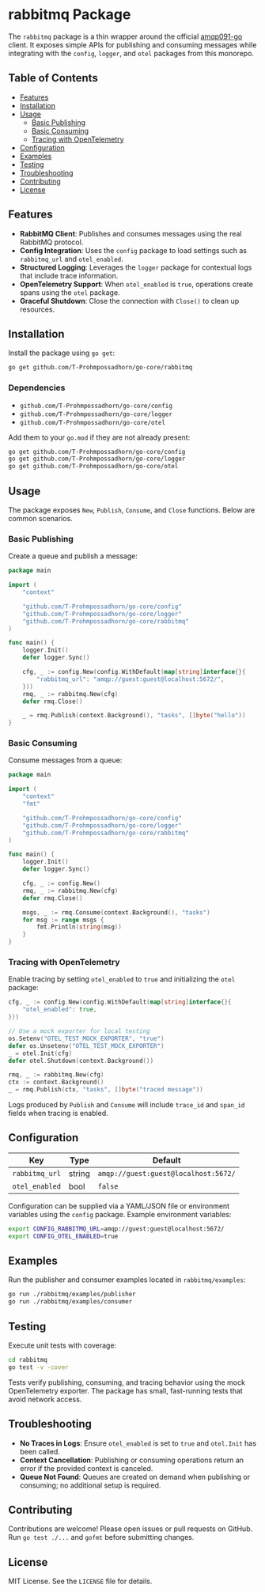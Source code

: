 # rabbitmq Package

The `rabbitmq` package is a thin wrapper around the official [amqp091-go](https://github.com/rabbitmq/amqp091-go) client. It exposes simple APIs for publishing and consuming messages while integrating with the `config`, `logger`, and `otel` packages from this monorepo.

## Table of Contents
- [Features](#features)
- [Installation](#installation)
- [Usage](#usage)
  - [Basic Publishing](#basic-publishing)
  - [Basic Consuming](#basic-consuming)
  - [Tracing with OpenTelemetry](#tracing-with-opentelemetry)
- [Configuration](#configuration)
- [Examples](#examples)
- [Testing](#testing)
- [Troubleshooting](#troubleshooting)
- [Contributing](#contributing)
- [License](#license)

## Features
- **RabbitMQ Client**: Publishes and consumes messages using the real RabbitMQ protocol.
- **Config Integration**: Uses the `config` package to load settings such as `rabbitmq_url` and `otel_enabled`.
- **Structured Logging**: Leverages the `logger` package for contextual logs that include trace information.
- **OpenTelemetry Support**: When `otel_enabled` is `true`, operations create spans using the `otel` package.
- **Graceful Shutdown**: Close the connection with `Close()` to clean up resources.

## Installation
Install the package using `go get`:

```bash
go get github.com/T-Prohmpossadhorn/go-core/rabbitmq
```

### Dependencies
- `github.com/T-Prohmpossadhorn/go-core/config`
- `github.com/T-Prohmpossadhorn/go-core/logger`
- `github.com/T-Prohmpossadhorn/go-core/otel`

Add them to your `go.mod` if they are not already present:

```bash
go get github.com/T-Prohmpossadhorn/go-core/config
go get github.com/T-Prohmpossadhorn/go-core/logger
go get github.com/T-Prohmpossadhorn/go-core/otel
```

## Usage
The package exposes `New`, `Publish`, `Consume`, and `Close` functions. Below are common scenarios.

### Basic Publishing
Create a queue and publish a message:

```go
package main

import (
    "context"

    "github.com/T-Prohmpossadhorn/go-core/config"
    "github.com/T-Prohmpossadhorn/go-core/logger"
    "github.com/T-Prohmpossadhorn/go-core/rabbitmq"
)

func main() {
    logger.Init()
    defer logger.Sync()

    cfg, _ := config.New(config.WithDefault(map[string]interface{}{
        "rabbitmq_url": "amqp://guest:guest@localhost:5672/",
    }))
    rmq, _ := rabbitmq.New(cfg)
    defer rmq.Close()

    _ = rmq.Publish(context.Background(), "tasks", []byte("hello"))
}
```

### Basic Consuming
Consume messages from a queue:

```go
package main

import (
    "context"
    "fmt"

    "github.com/T-Prohmpossadhorn/go-core/config"
    "github.com/T-Prohmpossadhorn/go-core/logger"
    "github.com/T-Prohmpossadhorn/go-core/rabbitmq"
)

func main() {
    logger.Init()
    defer logger.Sync()

    cfg, _ := config.New()
    rmq, _ := rabbitmq.New(cfg)
    defer rmq.Close()

    msgs, _ := rmq.Consume(context.Background(), "tasks")
    for msg := range msgs {
        fmt.Println(string(msg))
    }
}
```

### Tracing with OpenTelemetry
Enable tracing by setting `otel_enabled` to `true` and initializing the `otel` package:

```go
cfg, _ := config.New(config.WithDefault(map[string]interface{}{
    "otel_enabled": true,
}))

// Use a mock exporter for local testing
os.Setenv("OTEL_TEST_MOCK_EXPORTER", "true")
defer os.Unsetenv("OTEL_TEST_MOCK_EXPORTER")
_ = otel.Init(cfg)
defer otel.Shutdown(context.Background())

rmq, _ := rabbitmq.New(cfg)
ctx := context.Background()
_ = rmq.Publish(ctx, "tasks", []byte("traced message"))
```

Logs produced by `Publish` and `Consume` will include `trace_id` and `span_id` fields when tracing is enabled.

## Configuration
| Key            | Type   | Default                                       |
| -------------- | ------ | --------------------------------------------- |
| `rabbitmq_url` | string | `amqp://guest:guest@localhost:5672/`           |
| `otel_enabled` | bool   | `false`                                       |

Configuration can be supplied via a YAML/JSON file or environment variables using the `config` package. Example environment variables:

```bash
export CONFIG_RABBITMQ_URL=amqp://guest:guest@localhost:5672/
export CONFIG_OTEL_ENABLED=true
```

## Examples
Run the publisher and consumer examples located in `rabbitmq/examples`:

```bash
go run ./rabbitmq/examples/publisher
go run ./rabbitmq/examples/consumer
```

## Testing
Execute unit tests with coverage:

```bash
cd rabbitmq
go test -v -cover
```

Tests verify publishing, consuming, and tracing behavior using the mock OpenTelemetry exporter. The package has small, fast-running tests that avoid network access.

## Troubleshooting
- **No Traces in Logs**: Ensure `otel_enabled` is set to `true` and `otel.Init` has been called.
- **Context Cancellation**: Publishing or consuming operations return an error if the provided context is canceled.
- **Queue Not Found**: Queues are created on demand when publishing or consuming; no additional setup is required.

## Contributing
Contributions are welcome! Please open issues or pull requests on GitHub. Run `go test ./...` and `gofmt` before submitting changes.

## License
MIT License. See the `LICENSE` file for details.
